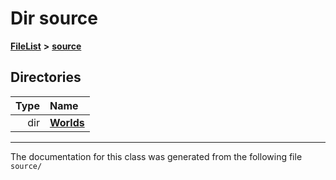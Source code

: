 

# Dir source



[**FileList**](files.md) **>** [**source**](dir_b2f33c71d4aa5e7af42a1ca61ff5af1b.md)














## Directories

| Type | Name |
| ---: | :--- |
| dir | [**Worlds**](dir_9813a27ecb6dbdc5ed22cda8cf865019.md) <br> |

























































------------------------------
The documentation for this class was generated from the following file `source/`

